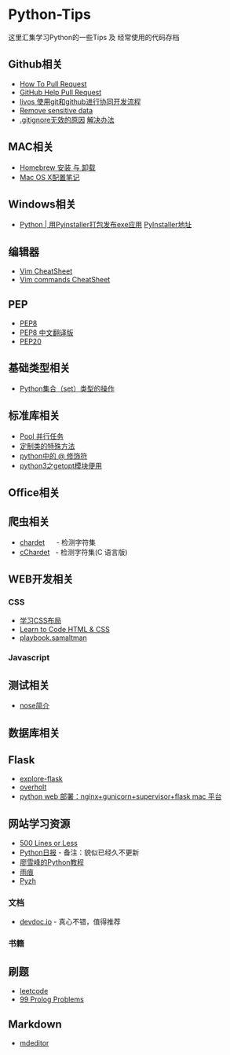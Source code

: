 # Python-Tips

这里汇集学习Python的一些Tips 及 经常使用的代码存档


## Github相关

- [How To Pull Request](https://www.zhihu.com/question/21682976)
- [GitHub Help Pull Request](https://help.github.com/articles/creating-a-pull-request/)
- [livos 使用git和github进行协同开发流程](https://github.com/livoras/blog/issues/7)
- [Remove sensitive data](https://help.github.com/articles/remove-sensitive-data/)
- [.gitignore无效的原因](http://blog.csdn.net/zhangjs0322/article/details/37658669) [解决办法](http://www.pfeng.org/archives/840)

## MAC相关

- [Homebrew 安装 与 卸载](http://blog.csdn.net/arthur_d/article/details/8373410)
- [Mac OS X配置笔记](http://axiaoxin.com/article/173/)

## Windows相关

- [Python | 用Pyinstaller打包发布exe应用](http://jingyan.baidu.com/article/a378c960b47034b3282830bb.html) [PyInstaller地址](https://github.com/pyinstaller/pyinstaller)

## 编辑器

- [Vim CheatSheet](http://cenalulu.github.io/linux/all-vim-cheatsheat/)
- [Vim commands CheatSheet](https://wincent.com/wiki/Vim_cheatsheet)

## PEP
- [PEP8](https://www.python.org/dev/peps/pep-0008/)
- [PEP8 中文翻译版](http://www.open-open.com/lib/view/open1433813937629.html)
- [PEP20](https://www.python.org/dev/peps/pep-0020/)

## 基础类型相关

- [Python集合（set）类型的操作](http://blog.csdn.net/business122/article/details/7541486)

## 标准库相关

- [Pool 并行任务](http://python.jobbole.com/58700/)
- [定制类的特殊方法](http://www.jb51.net/article/55734.htm)
- [python中的 @ 修饰符](http://blog.csdn.net/lainegates/article/details/8166764)
- [python3之getopt模块便用](https://my.oschina.net/lenglingx/blog/419265)

## Office相关

## 爬虫相关

- [chardet](https://github.com/chardet/chardet)      - 检测字符集
- [cChardet](https://github.com/PyYoshi/cChardet)    - 检测字符集(C 语言版)

## WEB开发相关

### CSS

- [学习CSS布局](http://zh.learnlayout.com/index.html)
- [Learn to Code HTML & CSS](http://learn.shayhowe.com/html-css/)
- [playbook.samaltman](playbook.samaltman.com)

### Javascript


## 测试相关

- [nose简介](http://pythontesting.net/framework/nose/nose-introduction/)

## 数据库相关

## Flask

- [explore-flask](https://github.com/rpicard/explore-flask)
- [overholt](https://github.com/mattupstate/overholt)
- [python web 部署：nginx+gunicorn+supervisor+flask mac 平台](http://www.jianshu.com/p/6dce773cb6b8)

## 网站学习资源

- [500 Lines or Less](http://aosabook.org/en/)
- [Python日报](http://py.memect.com/) - 备注：貌似已经久不更新
- [廖雪峰的Python教程](http://www.liaoxuefeng.com/wiki/0014316089557264a6b348958f449949df42a6d3a2e542c000)
- [雨痕](https://github.com/qyuhen/book)
- [Pyzh](http://pyzh.readthedocs.io/)

### 文档

- [devdoc.io](http://devdocs.io/)  - 真心不错，值得推荐

### 书籍

## 刷题

- [leetcode](https://leetcode.com/)
- [99 Prolog Problems](https://web.ti.bfh.ch/~hew1/informatik3/prolog/p-99/)

## Markdown

- [mdeditor](https://www.zybuluo.com/mdeditor)
